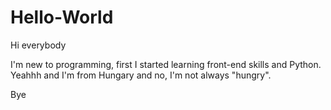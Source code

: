 # Hello-World
Hi everybody

I'm new to programming, first I started learning front-end skills and Python. Yeahhh and I'm from Hungary and no, I'm not always "hungry".

Bye
